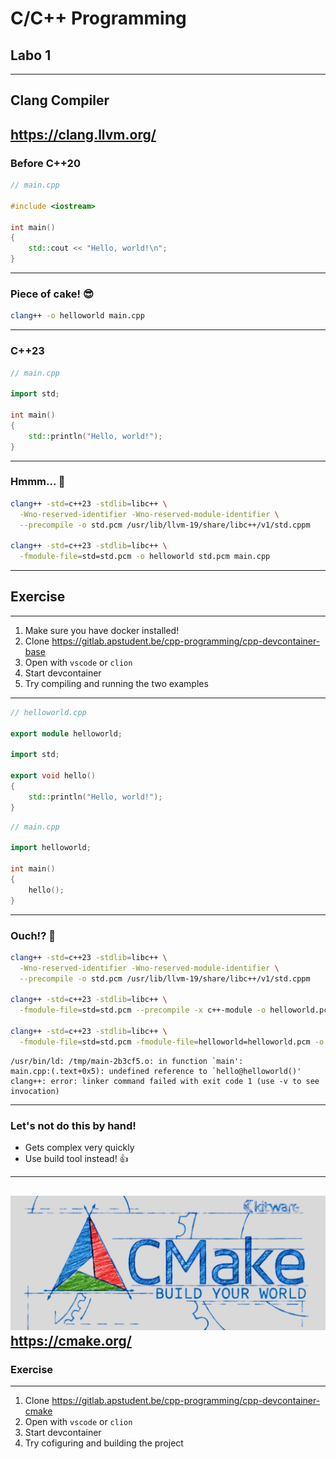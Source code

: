# C/C++ Programming
## Labo 1
---
## Clang Compiler
<https://clang.llvm.org/>
---
### Before C++20
```c++ []
// main.cpp

#include <iostream>

int main()
{
    std::cout << "Hello, world!\n";
}
```
---
### Piece of cake! 😎
```bash
clang++ -o helloworld main.cpp
```
---
### C++23
```c++ []
// main.cpp

import std;

int main()
{
    std::println("Hello, world!");
}
```
---
### Hmmm... 🤔
```bash
clang++ -std=c++23 -stdlib=libc++ \
  -Wno-reserved-identifier -Wno-reserved-module-identifier \
  --precompile -o std.pcm /usr/lib/llvm-19/share/libc++/v1/std.cppm

clang++ -std=c++23 -stdlib=libc++ \
  -fmodule-file=std=std.pcm -o helloworld std.pcm main.cpp
```
---
## Exercise
---
1. Make sure you have docker installed!
1. Clone <https://gitlab.apstudent.be/cpp-programming/cpp-devcontainer-base>
1. Open with `vscode` or `clion`
1. Start devcontainer
1. Try compiling and running the two examples
---
```c++ []
// helloworld.cpp

export module helloworld;

import std;

export void hello()
{
    std::println("Hello, world!");
}
```
```c++ []
// main.cpp

import helloworld;

int main()
{
    hello();
}
```
---
### Ouch!? 😬
```bash
clang++ -std=c++23 -stdlib=libc++ \
  -Wno-reserved-identifier -Wno-reserved-module-identifier \
  --precompile -o std.pcm /usr/lib/llvm-19/share/libc++/v1/std.cppm

clang++ -std=c++23 -stdlib=libc++ \
  -fmodule-file=std=std.pcm --precompile -x c++-module -o helloworld.pcm helloworld.cpp

clang++ -std=c++23 -stdlib=libc++ \
  -fmodule-file=std=std.pcm -fmodule-file=helloworld=helloworld.pcm -o helloworld main.cpp
```
```basah
/usr/bin/ld: /tmp/main-2b3cf5.o: in function `main':
main.cpp:(.text+0x5): undefined reference to `hello@helloworld()'
clang++: error: linker command failed with exit code 1 (use -v to see invocation)
```
---
### Let's not do this by hand!
* Gets complex very quickly
* Use build tool instead! 👍
---
![CMake](./assets/cmake-logo.jpg)
<https://cmake.org/>
---
### Exercise
---
1. Clone <https://gitlab.apstudent.be/cpp-programming/cpp-devcontainer-cmake>
1. Open with `vscode` or `clion`
1. Start devcontainer
1. Try cofiguring and building the project
